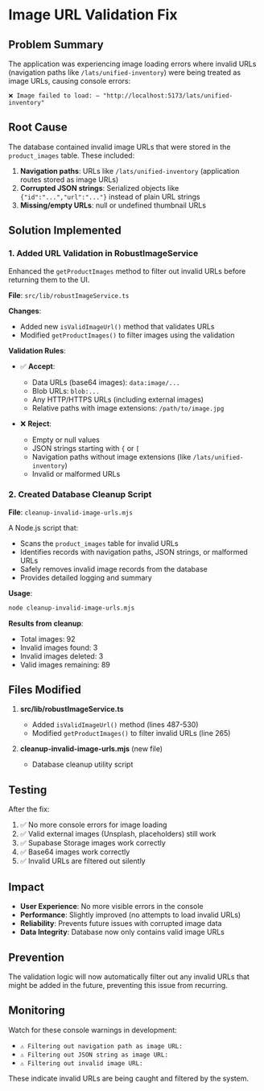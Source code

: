 # Image URL Validation Fix

## Problem Summary

The application was experiencing image loading errors where invalid URLs (navigation paths like `/lats/unified-inventory`) were being treated as image URLs, causing console errors:

```
❌ Image failed to load: – "http://localhost:5173/lats/unified-inventory"
```

## Root Cause

The database contained invalid image URLs that were stored in the `product_images` table. These included:

1. **Navigation paths**: URLs like `/lats/unified-inventory` (application routes stored as image URLs)
2. **Corrupted JSON strings**: Serialized objects like `{"id":"...","url":"..."}` instead of plain URL strings
3. **Missing/empty URLs**: null or undefined thumbnail URLs

## Solution Implemented

### 1. Added URL Validation in RobustImageService

Enhanced the `getProductImages` method to filter out invalid URLs before returning them to the UI.

**File**: `src/lib/robustImageService.ts`

**Changes**:
- Added new `isValidImageUrl()` method that validates URLs
- Modified `getProductImages()` to filter images using the validation

**Validation Rules**:
- ✅ **Accept**:
  - Data URLs (base64 images): `data:image/...`
  - Blob URLs: `blob:...`
  - Any HTTP/HTTPS URLs (including external images)
  - Relative paths with image extensions: `/path/to/image.jpg`

- ❌ **Reject**:
  - Empty or null values
  - JSON strings starting with `{` or `[`
  - Navigation paths without image extensions (like `/lats/unified-inventory`)
  - Invalid or malformed URLs

### 2. Created Database Cleanup Script

**File**: `cleanup-invalid-image-urls.mjs`

A Node.js script that:
- Scans the `product_images` table for invalid URLs
- Identifies records with navigation paths, JSON strings, or malformed URLs
- Safely removes invalid image records from the database
- Provides detailed logging and summary

**Usage**:
```bash
node cleanup-invalid-image-urls.mjs
```

**Results from cleanup**:
- Total images: 92
- Invalid images found: 3
- Invalid images deleted: 3
- Valid images remaining: 89

## Files Modified

1. **src/lib/robustImageService.ts**
   - Added `isValidImageUrl()` method (lines 487-530)
   - Modified `getProductImages()` to filter invalid URLs (line 265)

2. **cleanup-invalid-image-urls.mjs** (new file)
   - Database cleanup utility script

## Testing

After the fix:
1. ✅ No more console errors for image loading
2. ✅ Valid external images (Unsplash, placeholders) still work
3. ✅ Supabase Storage images work correctly
4. ✅ Base64 images work correctly
5. ✅ Invalid URLs are filtered out silently

## Impact

- **User Experience**: No more visible errors in the console
- **Performance**: Slightly improved (no attempts to load invalid URLs)
- **Reliability**: Prevents future issues with corrupted image data
- **Data Integrity**: Database now only contains valid image URLs

## Prevention

The validation logic will now automatically filter out any invalid URLs that might be added in the future, preventing this issue from recurring.

## Monitoring

Watch for these console warnings in development:
- `⚠️ Filtering out navigation path as image URL:`
- `⚠️ Filtering out JSON string as image URL:`
- `⚠️ Filtering out invalid image URL:`

These indicate invalid URLs are being caught and filtered by the system.

